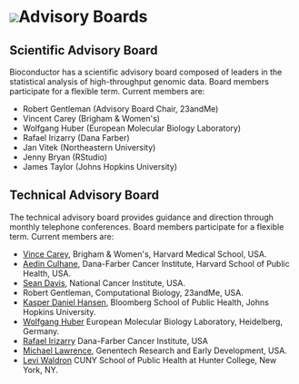 # ![](/images/icons/magnifier.gif)Advisory Boards

## Scientific Advisory Board

Bioconductor has a scientific advisory board composed of leaders in the
statistical analysis of high-throughput genomic data. Board members
participate for a flexible term. Current members are:

* Robert Gentleman (Advisory Board Chair, 23andMe)
* Vincent Carey (Brigham &amp; Women's)
* Wolfgang Huber (European Molecular Biology Laboratory)
* Rafael Irizarry (Dana Farber)
* Jan Vitek (Northeastern University)
* Jenny Bryan (RStudio)
* James Taylor (Johns Hopkins University)

## Technical Advisory Board

The technical advisory board provides guidance and direction through
monthly telephone conferences. Board members participate for a
flexible term. Current members are:

* [Vince Carey](http://www.biostat.harvard.edu/~carey), Brigham &amp;
  Women's, Harvard Medical School, USA.
* [Aedin Culhane](https://connects.catalyst.harvard.edu/profiles/display/person/6746),
  Dana-Farber Cancer Institute, Harvard School of Public Health, USA.
* [Sean Davis](http://watson.nci.nih.gov/~sdavis), National
  Cancer Institute, USA.
* Robert Gentleman, Computational Biology, 23andMe, USA.
* [Kasper Daniel Hansen](http://www.biostat.jhsph.edu/~khansen/),
  Bloomberg School of Public Health, Johns Hopkins University.
* [Wolfgang Huber](http://www.embl.de/research/units/genome_biology/huber/)
  European Molecular Biology Laboratory, Heidelberg, Germany.
* [Rafael Irizarry](http://bcb.dfci.harvard.edu/index.php?option=com_content&view=article&id=166&Itemid=281)
  Dana-Farber Cancer Institute, USA
* [Michael Lawrence](mailto:lawrence.michael@gene.com), Genentech
  Research and Early Development, USA.
* [Levi Waldron](http://waldronlab.org/) CUNY School of Public Health
  at Hunter College, New York, NY.
